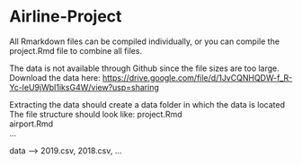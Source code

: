 # Airline-Project

All Rmarkdown files can be compiled individually, or you can compile the project.Rmd file to combine all files. 

The data is not available through Github since the file sizes are too large. 
Download the data here: 
https://drive.google.com/file/d/1JvCQNHQDW-f_R-Yc-leU9jWbI1iksG4W/view?usp=sharing

Extracting the data should create a data folder in which the data is located
The file structure should look like: 
project.Rmd  
airport.Rmd  
...  

data --> 2019.csv, 2018.csv, ...
    
